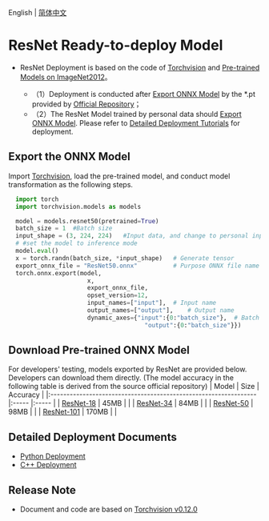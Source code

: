 English | [简体中文](README.md)

# ResNet Ready-to-deploy Model

- ResNet Deployment is based on the code of [Torchvision](https://github.com/pytorch/vision/tree/v0.12.0) and [Pre-trained Models on ImageNet2012](https://github.com/pytorch/vision/tree/v0.12.0)。

  - （1）Deployment is conducted after [Export ONNX Model](#导出ONNX模型) by the *.pt provided by [Official Repository](https://github.com/pytorch/vision/tree/v0.12.0)；
  - （2）The ResNet Model trained by personal data should [Export ONNX Model](#%E5%AF%BC%E5%87%BAONNX%E6%A8%A1%E5%9E%8B). Please refer to [Detailed Deployment Tutorials](#详细部署文档) for deployment.


## Export the ONNX Model


  Import [Torchvision](https://github.com/pytorch/vision/tree/v0.12.0), load the pre-trained model, and conduct model transformation as the following steps.

  ```python
    import torch
    import torchvision.models as models

    model = models.resnet50(pretrained=True)
    batch_size = 1  #Batch size
    input_shape = (3, 224, 224)   #Input data, and change to personal input shape
    # #set the model to inference mode
    model.eval()
    x = torch.randn(batch_size, *input_shape)	# Generate tensor
    export_onnx_file = "ResNet50.onnx"			# Purpose ONNX file name
    torch.onnx.export(model,
                        x,
                        export_onnx_file,
                        opset_version=12,
                        input_names=["input"],	# Input name
                        output_names=["output"],	# Output name
                        dynamic_axes={"input":{0:"batch_size"},  # Batch variables
                                        "output":{0:"batch_size"}})
  ```

## Download Pre-trained ONNX Model

For developers' testing, models exported by ResNet are provided below. Developers can download them directly. (The model accuracy in the following table is derived from the source official repository)
| Model                                                               | Size    | Accuracy    |
|:---------------------------------------------------------------- |:----- |:----- |
| [ResNet-18](https://bj.bcebos.com/paddlehub/fastdeploy/resnet18.onnx) | 45MB  | |
| [ResNet-34](https://bj.bcebos.com/paddlehub/fastdeploy/resnet34.onnx) | 84MB | |
| [ResNet-50](https://bj.bcebos.com/paddlehub/fastdeploy/resnet50.onnx) | 98MB | |
| [ResNet-101](https://bj.bcebos.com/paddlehub/fastdeploy/resnet101.onnx) | 170MB | |


## Detailed Deployment Documents

- [Python Deployment](python)
- [C++ Deployment](cpp)

## Release Note

- Document and code are based on [Torchvision v0.12.0](https://github.com/pytorch/vision/tree/v0.12.0) 
